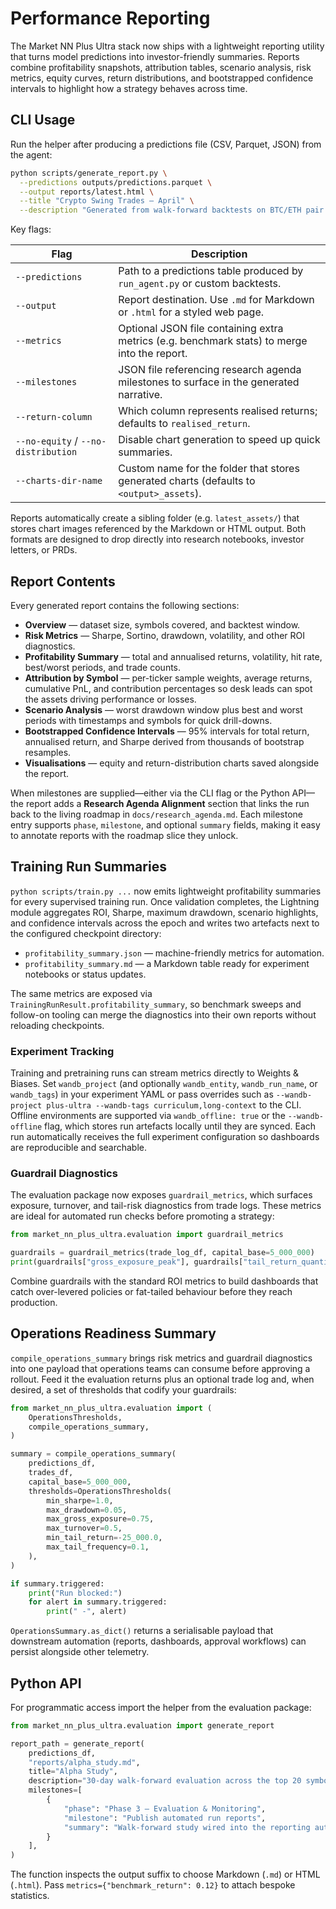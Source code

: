 # Performance Reporting

The Market NN Plus Ultra stack now ships with a lightweight reporting utility
that turns model predictions into investor-friendly summaries. Reports combine
profitability snapshots, attribution tables, scenario analysis, risk metrics,
equity curves, return distributions, and bootstrapped confidence intervals to
highlight how a strategy behaves across time.

## CLI Usage

Run the helper after producing a predictions file (CSV, Parquet, JSON) from the
agent:

```bash
python scripts/generate_report.py \
  --predictions outputs/predictions.parquet \
  --output reports/latest.html \
  --title "Crypto Swing Trades — April" \
  --description "Generated from walk-forward backtests on BTC/ETH pair."
```

Key flags:

| Flag | Description |
| --- | --- |
| `--predictions` | Path to a predictions table produced by `run_agent.py` or custom backtests. |
| `--output` | Report destination. Use `.md` for Markdown or `.html` for a styled web page. |
| `--metrics` | Optional JSON file containing extra metrics (e.g. benchmark stats) to merge into the report. |
| `--milestones` | JSON file referencing research agenda milestones to surface in the generated narrative. |
| `--return-column` | Which column represents realised returns; defaults to `realised_return`. |
| `--no-equity` / `--no-distribution` | Disable chart generation to speed up quick summaries. |
| `--charts-dir-name` | Custom name for the folder that stores generated charts (defaults to `<output>_assets`). |

Reports automatically create a sibling folder (e.g. `latest_assets/`) that stores
chart images referenced by the Markdown or HTML output. Both formats are
designed to drop directly into research notebooks, investor letters, or PRDs.

## Report Contents

Every generated report contains the following sections:

* **Overview** — dataset size, symbols covered, and backtest window.
* **Risk Metrics** — Sharpe, Sortino, drawdown, volatility, and other ROI
  diagnostics.
* **Profitability Summary** — total and annualised returns, volatility,
  hit rate, best/worst periods, and trade counts.
* **Attribution by Symbol** — per-ticker sample weights, average returns,
  cumulative PnL, and contribution percentages so desk leads can spot the
  assets driving performance or losses.
* **Scenario Analysis** — worst drawdown window plus best and worst periods
  with timestamps and symbols for quick drill-downs.
* **Bootstrapped Confidence Intervals** — 95% intervals for total return,
  annualised return, and Sharpe derived from thousands of bootstrap resamples.
* **Visualisations** — equity and return-distribution charts saved alongside
  the report.

When milestones are supplied—either via the CLI flag or the Python API—the report
adds a **Research Agenda Alignment** section that links the run back to the
living roadmap in `docs/research_agenda.md`. Each milestone entry supports
`phase`, `milestone`, and optional `summary` fields, making it easy to annotate
reports with the roadmap slice they unlock.

## Training Run Summaries

`python scripts/train.py ...` now emits lightweight profitability summaries for
every supervised training run. Once validation completes, the Lightning module
aggregates ROI, Sharpe, maximum drawdown, scenario highlights, and confidence
intervals across the epoch and writes two artefacts next to the configured
checkpoint directory:

* `profitability_summary.json` — machine-friendly metrics for automation.
* `profitability_summary.md` — a Markdown table ready for experiment notebooks
  or status updates.

The same metrics are exposed via `TrainingRunResult.profitability_summary`, so
benchmark sweeps and follow-on tooling can merge the diagnostics into their own
reports without reloading checkpoints.

### Experiment Tracking

Training and pretraining runs can stream metrics directly to Weights & Biases.
Set `wandb_project` (and optionally `wandb_entity`, `wandb_run_name`, or
`wandb_tags`) in your experiment YAML or pass overrides such as
`--wandb-project plus-ultra --wandb-tags curriculum,long-context` to the CLI.
Offline environments are supported via `wandb_offline: true` or the
`--wandb-offline` flag, which stores run artefacts locally until they are synced.
Each run automatically receives the full experiment configuration so dashboards
are reproducible and searchable.

### Guardrail Diagnostics

The evaluation package now exposes `guardrail_metrics`, which surfaces
exposure, turnover, and tail-risk diagnostics from trade logs. These metrics
are ideal for automated run checks before promoting a strategy:

```python
from market_nn_plus_ultra.evaluation import guardrail_metrics

guardrails = guardrail_metrics(trade_log_df, capital_base=5_000_000)
print(guardrails["gross_exposure_peak"], guardrails["tail_return_quantile"])
```

Combine guardrails with the standard ROI metrics to build dashboards that catch
over-levered policies or fat-tailed behaviour before they reach production.

## Operations Readiness Summary

`compile_operations_summary` brings risk metrics and guardrail diagnostics into
one payload that operations teams can consume before approving a rollout. Feed
it the evaluation returns plus an optional trade log and, when desired, a set of
thresholds that codify your guardrails:

```python
from market_nn_plus_ultra.evaluation import (
    OperationsThresholds,
    compile_operations_summary,
)

summary = compile_operations_summary(
    predictions_df,
    trades_df,
    capital_base=5_000_000,
    thresholds=OperationsThresholds(
        min_sharpe=1.0,
        max_drawdown=0.05,
        max_gross_exposure=0.75,
        max_turnover=0.5,
        min_tail_return=-25_000.0,
        max_tail_frequency=0.1,
    ),
)

if summary.triggered:
    print("Run blocked:")
    for alert in summary.triggered:
        print(" -", alert)
```

`OperationsSummary.as_dict()` returns a serialisable payload that downstream
automation (reports, dashboards, approval workflows) can persist alongside other
telemetry.

## Python API

For programmatic access import the helper from the evaluation package:

```python
from market_nn_plus_ultra.evaluation import generate_report

report_path = generate_report(
    predictions_df,
    "reports/alpha_study.md",
    title="Alpha Study",
    description="30-day walk-forward evaluation across the top 20 symbols.",
    milestones=[
        {
            "phase": "Phase 3 — Evaluation & Monitoring",
            "milestone": "Publish automated run reports",
            "summary": "Walk-forward study wired into the reporting automation backlog.",
        }
    ],
)
```

The function inspects the output suffix to choose Markdown (`.md`) or HTML
(`.html`). Pass `metrics={"benchmark_return": 0.12}` to attach bespoke
statistics.

